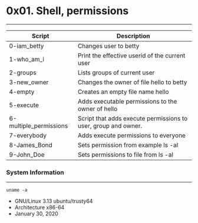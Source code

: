 # 0x01. Shell, permissions
---

 Script      | Description 
------------ | -------------
0-iam_betty | Changes user to betty
1-who_am_i | Print the effective userid of the current user
2-groups | Lists groups of current user
3-new_owner | Changes the owner of file hello to betty
4-empty | Creates an empty file name hello
5-execute | Adds executable permissions to the owner of hello
6-multiple_permissions | Script that adds execute permissions to user, group and owner.
7-everybody | Adds execute permissions to everyone
8-James_Bond | Sets permission from example ls -al
9-John_Doe | Sets permissions to file from ls -al




### System Information
---
```
uname -a
```
 * GNU/Linux 3.13 ubuntu/trusty64
 * Architecture x86-64
 * January 30, 2020
